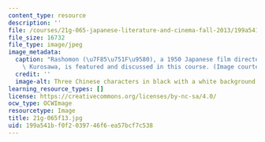 ```yaml
---
content_type: resource
description: ''
file: /courses/21g-065-japanese-literature-and-cinema-fall-2013/199a541bf0f2039746f6ea57bcf7c538_21g-065f13.jpg
file_size: 16732
file_type: image/jpeg
image_metadata:
  caption: "Rashomon (\u7F85\u751F\u9580), a 1950 Japanese film directed by Akira\
    \ Kurosawa, is featured and discussed in this course. (Image courtesy of MIT OpenCourseWare.)"
  credit: ''
  image-alt: Three Chinese characters in black with a white background
learning_resource_types: []
license: https://creativecommons.org/licenses/by-nc-sa/4.0/
ocw_type: OCWImage
resourcetype: Image
title: 21g-065f13.jpg
uid: 199a541b-f0f2-0397-46f6-ea57bcf7c538
---
```

